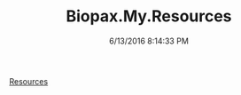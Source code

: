 ﻿---
title: Biopax.My.Resources
date: 6/13/2016 8:14:33 PM
---

[Resources](T-Biopax.My.Resources.Resources.html)
